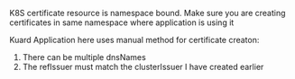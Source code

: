 K8S certificate resource is namespace bound. Make sure you are creating certificates in same namespace where 
application is using it


Kuard Application here uses manual method for certificate creaton:
1. There can be multiple dnsNames
2. The refIssuer must match the clusterIssuer I have created earlier


